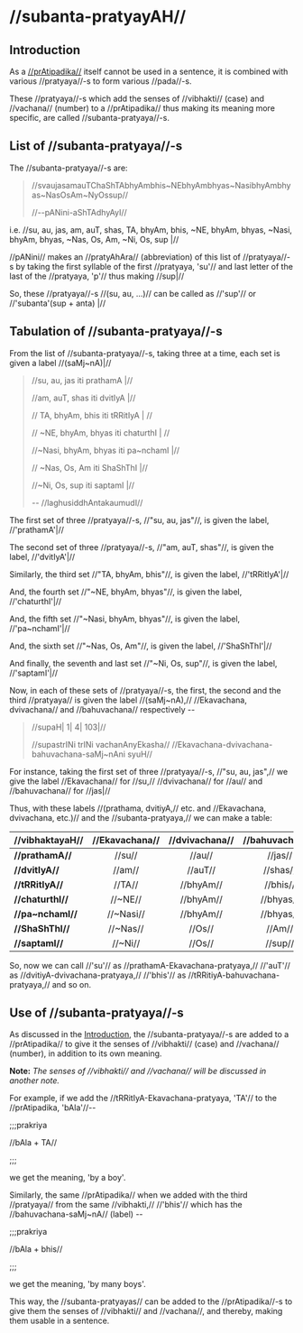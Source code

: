 # //subanta-pratyayAH//

## Introduction

As a [//prAtipadika//](#/shadlinga-prakaranam/general/praatipadika) itself
cannot be used in a sentence, it is combined with various //pratyaya//-s to
form various //pada//-s.

These //pratyaya//-s which add the senses of //vibhakti// (case) and
//vachana// (number) to a //prAtipadika// thus making its meaning more
specific, are called //subanta-pratyaya//-s.

## List of //subanta-pratyaya//-s

The //subanta-pratyaya//-s are:

> //svaujasamauTChaShTAbhyAmbhis~NEbhyAmbhyas~NasibhyAmbhyas~NasOsAm~NyOssup‌//
>
> //--pANini-aShTAdhyAyI//

i.e. //su, au, jas, am, auT, shas, TA, bhyAm, bhis, ~NE, bhyAm, bhyas, ~Nasi,
bhyAm, bhyas, ~Nas, Os, Am, ~Ni, Os, sup‌ |//

//pANini// makes an //pratyAhAra// (abbreviation) of this list of
//pratyaya//-s by taking the first syllable of the first //pratyaya, 'su'// and
last letter of the last of the //pratyaya, 'p'// thus making //sup|//

So, these //pratyaya//-s //(su, au, ...)// can be called as //'sup'// or
//'subanta'(sup + anta) |//

## Tabulation of //subanta-pratyaya//-s

From the list of //subanta-pratyaya//-s, taking three at a time, each set is
given a label //(saMj~nA)|//

> //su, au, jas iti prathamA |//
>
> //am, auT, shas iti dvitIyA |//
>
> // TA, bhyAm, bhis iti tRRitIyA | //
>
> // ~NE, bhyAm, bhyas iti chaturthI | //
>
> //~Nasi, bhyAm, bhyas iti pa~nchamI |//
>
> // ~Nas, Os, Am iti ShaShThI |//
>
> //~Ni, Os, sup‌ iti saptamI |//
>
> -- //laghusiddhAntakaumudI//

The first set of three //pratyaya//-s, //"su, au, jas"//, is given the label,
//'prathamA'|//

The second set of three //pratyaya//-s, //"am, auT, shas"//, is given the
label, //'dvitIyA'|//

Similarly, the third set //"TA, bhyAm, bhis"//, is given the label,
//'tRRitIyA'|//

And, the fourth set //"~NE, bhyAm, bhyas"//, is given the label,
//'chaturthI'|//

And, the fifth set //"~Nasi, bhyAm, bhyas"//, is given the label,
//'pa~nchamI'|//

And, the sixth set //"~Nas, Os, Am"//, is given the label, //'ShaShThI'|//

And finally, the seventh and last set //"~Ni, Os, sup"//, is given the label,
//'saptamI'|//

Now, in each of these sets of //pratyaya//-s, the first, the second and the
third //pratyaya// is given the label //(saMj~nA),// //Ekavachana, dvivachana//
and //bahuvachana// respectively --

> //supaH| 1| 4| 103|//
>
> //supastrINi trINi vachanAnyEkasha//
> //Ekavachana-dvivachana-bahuvachana-saMj~nAni syuH//

For instance, taking the first set of three //pratyaya//-s, //"su, au, jas",//
we give the label //Ekavachana// for //su,// //dvivachana// for //au// and
//bahuvachana// for //jas|//

Thus, with these labels //(prathama, dvitiyA,// etc. and //Ekavachana,
dvivachana, etc.)// and the //subanta-pratyaya,// we can make a table:

| //vibhaktayaH//   | //Ekavachana// | //dvivachana// | //bahuvachana// |
| :---------------- | :------------: | :------------: | :-------------: |
| **//prathamA//**  |     //su//     |     //au//     |     //jas//     |
| **//dvitIyA//**   |     //am//     |    //auT//     |    //shas//     |
| **//tRRitIyA//**  |     //TA//     |   //bhyAm//    |    //bhis//     |
| **//chaturthI//** |    //~NE//     |   //bhyAm//    |    //bhyas//    |
| **//pa~nchamI//** |   //~Nasi//    |   //bhyAm//    |    //bhyas//    |
| **//ShaShThI//**  |    //~Nas//    |     //Os//     |     //Am//      |
| **//saptamI//**   |    //~Ni//     |     //Os//     |     //sup//     |

So, now we can call //'su'// as //prathamA-Ekavachana-pratyaya,// //'auT'// as
//dvitiyA-dvivachana-pratyaya,// //'bhis'// as
//tRRitiyA-bahuvachana-pratyaya,// and so on.

## Use of //subanta-pratyaya//-s

As discussed in the
[Introduction](#/shadlinga-prakaranam/general/subanta-pratyayah/#ha-introduction), the
//subanta-pratyaya//-s are added to a //prAtipadika// to give it the senses of
//vibhakti// (case) and //vachana// (number), in addition to its own meaning.

**Note:** _The senses of //vibhakti// and //vachana// will be discussed in
another note._

For example, if we add the //tRRitIyA-Ekavachana-pratyaya, 'TA'// to the
//prAtipadika, 'bAla'//--

;;;prakriya

//bAla + TA//

;;;

we get the meaning, 'by a boy'.

Similarly, the same //prAtipadika// when we added with the third //pratyaya//
from the same //vibhakti,// //'bhis'// which has the //bahuvachana-saMj~nA//
(label) --

;;;prakriya

//bAla + bhis//

;;;

we get the meaning, 'by many boys'.

This way, the //subanta-pratyayas// can be added to the //prAtipadika//-s to
give them the senses of //vibhakti// and //vachana//, and thereby, making them
usable in a sentence.
